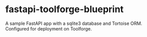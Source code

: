 # fastapi-toolforge-blueprint

A sample FastAPI app with a sqlite3 database and Tortoise ORM. Configured for deployment on Toolforge.
